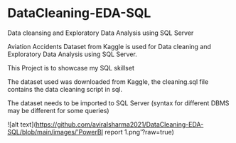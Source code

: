 # DataCleaning-EDA-SQL

Data cleansing and Exploratory Data Analysis using SQL Server

Aviation Accidents Dataset from Kaggle is used for Data cleaning and Exploratory Data Analysis using SQL Server.

This Project is to showcase my SQL skillset 

The dataset used was downloaded from Kaggle, the cleaning.sql file contains the data cleaning script in sql.

The dataset needs to be imported to SQL Server (syntax for different DBMS may be different for some queries)

![alt text](https://github.com/aviralsharma2021/DataCleaning-EDA-SQL/blob/main/images/'PowerBI report 1.png'?raw=true)

